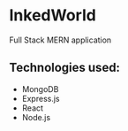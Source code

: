 # InkedWorld
Full Stack MERN application

## Technologies used:
- MongoDB
- Express.js
- React
- Node.js
